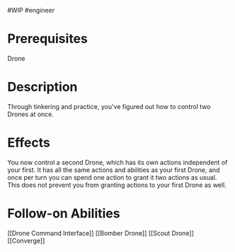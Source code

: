 #WIP #engineer 

# Prerequisites

Drone

# Description

Through tinkering and practice, you've figured out how to control two Drones at once.

# Effects

You now control a second Drone, which has its own actions independent of your first. It has all the same actions and abilities as your first Drone, and once per turn you can spend one action to grant it two actions as usual. This does not prevent you from granting actions to your first Drone as well.

# Follow-on Abilities

[[Drone Command Interface]]
[[Bomber Drone]]
[[Scout Drone]]
[[Converge]]
